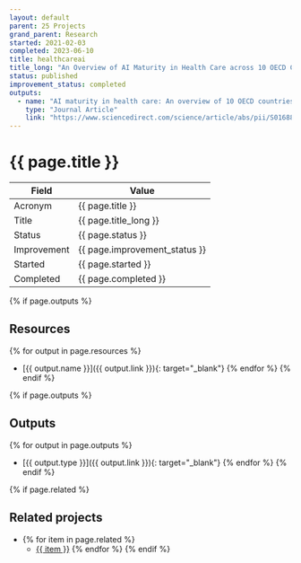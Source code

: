 ```yaml
---
layout: default
parent: 25 Projects
grand_parent: Research
started: 2021-02-03
completed: 2023-06-10
title: healthcareai
title_long: "An Overview of AI Maturity in Health Care across 10 OECD Countries"
status: published
improvement_status: completed
outputs:
  - name: "AI maturity in health care: An overview of 10 OECD countries"
    type: "Journal Article"
    link: "https://www.sciencedirect.com/science/article/abs/pii/S0168851023002233"
---
```


# {{ page.title }}

Field               | Value
------------------- | ----------------------------------
Acronym             | {{ page.title }}
Title               | {{ page.title_long }}
Status              | {{ page.status }}
Improvement         | {{ page.improvement_status }}
Started             | {{ page.started }}
Completed           | {{ page.completed }}

{% if page.outputs %}
## Resources

  {% for output in page.resources %}
  - [{{ output.name }}]({{ output.link }}){: target="_blank"}
  {% endfor %}
{% endif %}

{% if page.outputs %}
## Outputs

  {% for output in page.outputs %}
  - [{{ output.type }}]({{ output.link }}){: target="_blank"}
  {% endfor %}
{% endif %}

{% if page.related %}
## Related projects 

- {% for item in page.related %}
  - <a href="{{ item }}">{{ item }}</a>
{% endfor %}
{% endif %}
